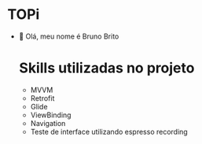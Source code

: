 # TOPi
- 👋 Olá, meu nome é Bruno Brito
  
  ##
  # Skills utilizadas no projeto
  - MVVM
  - Retrofit
  - Glide
  - ViewBinding
  - Navigation
  - Teste de interface utilizando espresso recording
